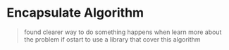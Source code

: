 Encapsulate Algorithm
=====================

> found clearer way to do something
> happens when learn more about the problem
> if ostart to use a library that cover this algorithm
